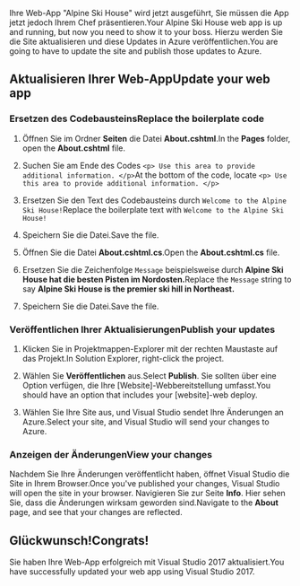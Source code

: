 <span data-ttu-id="aba09-101">Ihre Web-App "Alpine Ski House" wird jetzt ausgeführt, Sie müssen die App jetzt jedoch Ihrem Chef präsentieren.</span><span class="sxs-lookup"><span data-stu-id="aba09-101">Your Alpine Ski House web app is up and running, but now you need to show it to your boss.</span></span> <span data-ttu-id="aba09-102">Hierzu werden Sie die Site aktualisieren und diese Updates in Azure veröffentlichen.</span><span class="sxs-lookup"><span data-stu-id="aba09-102">You are going to have to update the site and publish those updates to Azure.</span></span>

## <a name="update-your-web-app"></a><span data-ttu-id="aba09-103">Aktualisieren Ihrer Web-App</span><span class="sxs-lookup"><span data-stu-id="aba09-103">Update your web app</span></span>

### <a name="replace-the-boilerplate-code"></a><span data-ttu-id="aba09-104">Ersetzen des Codebausteins</span><span class="sxs-lookup"><span data-stu-id="aba09-104">Replace the boilerplate code</span></span>

1. <span data-ttu-id="aba09-105">Öffnen Sie im Ordner **Seiten** die Datei **About.cshtml**.</span><span class="sxs-lookup"><span data-stu-id="aba09-105">In the **Pages** folder, open the **About.cshtml** file.</span></span>

1. <span data-ttu-id="aba09-106">Suchen Sie am Ende des Codes `<p> Use this area to provide additional information. </p>`</span><span class="sxs-lookup"><span data-stu-id="aba09-106">At the bottom of the code, locate `<p> Use this area to provide additional information. </p>`</span></span>

1. <span data-ttu-id="aba09-107">Ersetzen Sie den Text des Codebausteins durch `Welcome to the Alpine Ski House!`</span><span class="sxs-lookup"><span data-stu-id="aba09-107">Replace the boilerplate text with `Welcome to the Alpine Ski House!`</span></span>

1. <span data-ttu-id="aba09-108">Speichern Sie die Datei.</span><span class="sxs-lookup"><span data-stu-id="aba09-108">Save the file.</span></span>

1. <span data-ttu-id="aba09-109">Öffnen Sie die Datei **About.cshtml.cs**.</span><span class="sxs-lookup"><span data-stu-id="aba09-109">Open the **About.cshtml.cs** file.</span></span>

1. <span data-ttu-id="aba09-110">Ersetzen Sie die Zeichenfolge `Message` beispielsweise durch **Alpine Ski House hat die besten Pisten im Nordosten.**</span><span class="sxs-lookup"><span data-stu-id="aba09-110">Replace the `Message` string to say **Alpine Ski House is the premier ski hill in Northeast.**</span></span>

1. <span data-ttu-id="aba09-111">Speichern Sie die Datei.</span><span class="sxs-lookup"><span data-stu-id="aba09-111">Save the file.</span></span>

### <a name="publish-your-updates"></a><span data-ttu-id="aba09-112">Veröffentlichen Ihrer Aktualisierungen</span><span class="sxs-lookup"><span data-stu-id="aba09-112">Publish your updates</span></span>

1. <span data-ttu-id="aba09-113">Klicken Sie in Projektmappen-Explorer mit der rechten Maustaste auf das Projekt.</span><span class="sxs-lookup"><span data-stu-id="aba09-113">In Solution Explorer, right-click the project.</span></span>

1. <span data-ttu-id="aba09-114">Wählen Sie **Veröffentlichen** aus.</span><span class="sxs-lookup"><span data-stu-id="aba09-114">Select **Publish**.</span></span> <span data-ttu-id="aba09-115">Sie sollten über eine Option verfügen, die Ihre [Website]-Webbereitstellung umfasst.</span><span class="sxs-lookup"><span data-stu-id="aba09-115">You should have an option that includes your [website]-web deploy.</span></span>

1. <span data-ttu-id="aba09-116">Wählen Sie Ihre Site aus, und Visual Studio sendet Ihre Änderungen an Azure.</span><span class="sxs-lookup"><span data-stu-id="aba09-116">Select your site, and Visual Studio will send your changes to Azure.</span></span>

### <a name="view-your-changes"></a><span data-ttu-id="aba09-117">Anzeigen der Änderungen</span><span class="sxs-lookup"><span data-stu-id="aba09-117">View your changes</span></span>

<span data-ttu-id="aba09-118">Nachdem Sie Ihre Änderungen veröffentlicht haben, öffnet Visual Studio die Site in Ihrem Browser.</span><span class="sxs-lookup"><span data-stu-id="aba09-118">Once you've published your changes, Visual Studio will open the site in your browser.</span></span> <span data-ttu-id="aba09-119">Navigieren Sie zur Seite **Info**. Hier sehen Sie, dass die Änderungen wirksam geworden sind.</span><span class="sxs-lookup"><span data-stu-id="aba09-119">Navigate to the **About** page, and see that your changes are reflected.</span></span>

## <a name="congrats"></a><span data-ttu-id="aba09-120">Glückwunsch!</span><span class="sxs-lookup"><span data-stu-id="aba09-120">Congrats!</span></span>

<span data-ttu-id="aba09-121">Sie haben Ihre Web-App erfolgreich mit Visual Studio 2017 aktualisiert.</span><span class="sxs-lookup"><span data-stu-id="aba09-121">You have successfully updated your web app using Visual Studio 2017.</span></span>
